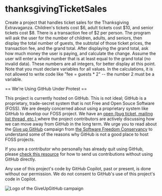 # thanksgivingTicketSales
Create a project that handles ticket sales for the Thanksgiving Extravaganza. Children's tickets cost $6, adult tickets cost $10, and senior tickets cost $8. There is a transaction fee of $2 per person. The program will ask the user for the number of children, adults, and seniors, then display the total number of guests, the subtotal of those ticket prices, the transaction fee, and the grand total. After displaying the grand total, ask how much money the user is paying, and calculate the change. Assume the user will enter a whole number that is at least equal to the grand total (no invalid data). These numbers are all integers, for better display at this point.  Note that you must declare variables for all values. In the calculations, it is not allowed to write code like "fee = guests * 2" -- the number 2 must be a variable.


== We're Using GitHub Under Protest ==

This project is currently hosted on GitHub.  This is not ideal; GitHub is a
proprietary, trade-secret system that is not Free and Open Souce Software
(FOSS).  We are deeply concerned about using a proprietary system like GitHub
to develop our FOSS project.  We have an
[open {bug ticket, mailing list thread, etc.} ](INSERT_LINK) where the
project contributors are actively discussing how we can move away from GitHub
in the long term.  We urge you to read about the
[Give up GitHub](https://GiveUpGitHub.org) campaign from
[the Software Freedom Conservancy](https://sfconservancy.org) to understand
some of the reasons why GitHub is not a good place to host FOSS projects.

If you are a contributor who personally has already quit using GitHub, please
[check this resource](INSERT_LINK) for how to send us contributions without
using GitHub directly.

Any use of this project's code by GitHub Copilot, past or present, is done
without our permission.  We do not consent to GitHub's use of this project's
code in Copilot.

![Logo of the GiveUpGitHub campaign](https://sfconservancy.org/img/GiveUpGitHub.png)
